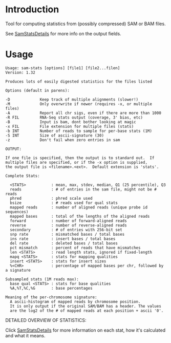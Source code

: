# Introduction #

Tool for computing statistics from (possibly compressed) SAM or BAM files.

See [SamStatsDetails](https://github.com/ExpressionAnalysis/ea-utils/blob/wiki/SamStatsDetails.md) for more info on the output fields.

# Usage #

```
Usage: sam-stats [options] [file1] [file2...filen]
Version: 1.32

Produces lots of easily digested statistics for the files listed

Options (default in parens):

-D             Keep track of multiple alignments (slower!)
-M             Only overwrite if newer (requires -x, or multiple files)
-A             Report all chr sigs, even if there are more than 1000
-R FIL         RNA-Seq stats output (coverage, 3' bias, etc)
-B             Input is bam, dont bother looking at magic
-x FIL         File extension for multiple files (stats)
-b INT         Number of reads to sample for per-base stats (1M)
-S INT         Size of ascii-signature (30)
-z             Don't fail when zero entries in sam

OUTPUT:

If one file is specified, then the output is to standard out.  If
multiple files are specified, or if the -x option is supplied,
the output file is <filename>.<ext>.  Default extension is 'stats'.

Complete Stats:

  <STATS>           : mean, max, stdev, median, Q1 (25 percentile), Q3
  reads             : # of entries in the sam file, might not be # reads
  phred             : phred scale used
  bsize             : # reads used for qual stats
  mapped reads      : number of aligned reads (unique probe id sequences)
  mapped bases      : total of the lengths of the aligned reads
  forward           : number of forward-aligned reads
  reverse           : number of reverse-aligned reads
  secondary         : # of entries with 256-bit set
  snp rate          : mismatched bases / total bases
  ins rate          : insert bases / total bases
  del rate          : deleted bases / total bases
  pct mismatch      : percent of reads that have mismatches
  len <STATS>       : read length stats, ignored if fixed-length
  mapq <STATS>      : stats for mapping qualities
  insert <STATS>    : stats for insert sizes
  %<CHR>            : percentage of mapped bases per chr, followed by a signature

Subsampled stats (1M reads max):
  base qual <STATS> : stats for base qualities
  %A,%T,%C,%G       : base percentages

Meaning of the per-chromosome signature:
  A ascii-histogram of mapped reads by chromosome position.
  It is only output if the original SAM/BAM has a header. The values
  are the log2 of the # of mapped reads at each position + ascii '0'.
```

DETAILED OVERVIEW OF STATISTICS:

Click [SamStatsDetails](https://github.com/ExpressionAnalysis/ea-utils/blob/wiki/SamStatsDetails.md) for more information on each stat, how it's calculated and what it means.
